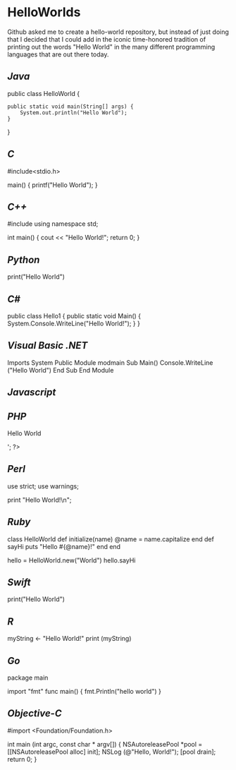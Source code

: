 # HelloWorlds
Github asked me to create a hello-world repository, but instead of just doing that I decided that I could add in the iconic time-honored tradition of printing out the words "Hello World" in the many different programming languages that are out there today.

## *Java*

public class HelloWorld {

    public static void main(String[] args) {
        System.out.println("Hello World");
    }
}


## *C*

#include<stdio.h>

main()
{
    printf("Hello World");
}


## *C++*

#include <iostream>
using namespace std;

int main() 
{
    cout << "Hello World!";
    return 0;
}

## *Python*

print("Hello World")







## *C#*

public class Hello1
{
   public static void Main()
   {
      System.Console.WriteLine("Hello World!");
   }
}

## *Visual Basic .NET*

Imports System
Public Module modmain
   Sub Main()
     Console.WriteLine ("Hello World")
   End Sub
End Module


## *Javascript*

<!DOCTYPE HTML>
<html>
<body>
  <script>
    alert( 'Hello World!' );
  </script>
</body>
</html>

## *PHP*

<html>
 <body>
 <?php echo '<p>Hello World</p>'; ?> 
 </body>
</html>



## *Perl*

  use strict;
  use warnings;

  print "Hello World!\n";
  
  
  
  
## *Ruby*

class HelloWorld
   def initialize(name)
      @name = name.capitalize
   end
   def sayHi
      puts "Hello #{@name}!"
   end
end

hello = HelloWorld.new("World")
hello.sayHi

## *Swift*

print("Hello World")






## *R*

 myString <- "Hello World!"
 print (myString)
 
 
 
 
 
 ## *Go*
 
package main

import "fmt"
func main() {
    fmt.Println("hello world")
}



## *Objective-C*

#import <Foundation/Foundation.h>

int main (int argc, const char * argv[])
{
        NSAutoreleasePool *pool = [[NSAutoreleasePool alloc] init];
        NSLog (@"Hello, World!");
        [pool drain];
        return 0;
}
